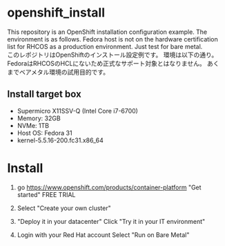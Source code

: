 # openshift_install

This repository is an OpenShift installation configuration example.
The environment is as follows. Fedora host is not on the hardware certification list for RHCOS as a production environment. Just test for bare metal.  
このレポジトリはOpenShiftのインストール設定例です。
環境は以下の通り。FedoraはRHCOSのHCLにないため正式なサポート対象とはなりません。
あくまでベアメタル環境の試用目的です。

## Install target box
 - Supermicro X11SSV-Q (Intel Core i7-6700)
 - Memory: 32GB
 - NVMe: 1TB
 - Host OS: Fedora 31
 - kernel-5.5.16-200.fc31.x86_64

# Install

1) go https://www.openshift.com/products/container-platform
  "Get started" FREE TRIAL

2) Select "Create your own cluster"

3) "Deploy it in your datacenter"
   Click "Try it in your IT environment"

4) Login with your Red Hat account
   Select "Run on Bare Metal"



